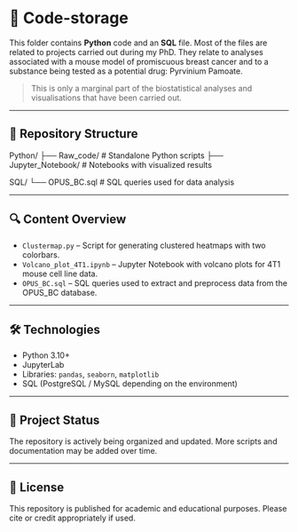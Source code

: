 # 🧬 Code-storage

This folder contains **Python** code and an **SQL** file.
Most of the files are related to projects carried out during my PhD. They relate to analyses associated with a mouse model of promiscuous breast cancer and to a substance being tested as a potential drug: Pyrvinium Pamoate. 
> This is only a marginal part of the biostatistical analyses and visualisations that have been carried out.

---

## 📁 Repository Structure

Python/
├── Raw_code/ # Standalone Python scripts
├── Jupyter_Notebook/ # Notebooks with visualized results

SQL/
└── OPUS_BC.sql # SQL queries used for data analysis


---

## 🔍 Content Overview

- `Clustermap.py` – Script for generating clustered heatmaps with two colorbars.
- `Volcano_plot_4T1.ipynb` – Jupyter Notebook with volcano plots for 4T1 mouse cell line data.
- `OPUS_BC.sql` – SQL queries used to extract and preprocess data from the OPUS_BC database.

---

## 🛠️ Technologies

- Python 3.10+
- JupyterLab
- Libraries: `pandas`, `seaborn`, `matplotlib`
- SQL (PostgreSQL / MySQL depending on the environment)

---

## 📌 Project Status

The repository is actively being organized and updated. More scripts and documentation may be added over time.

---

## 📄 License

This repository is published for academic and educational purposes. Please cite or credit appropriately if used.
